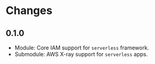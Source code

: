 Changes
=======

## 0.1.0

* Module: Core IAM support for `serverless` framework.
* Submodule: AWS X-ray support for `serverless` apps.
